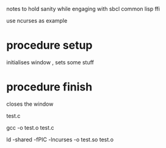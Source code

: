 
notes to hold sanity while engaging with sbcl common lisp ffi

use ncurses as example

# procedure setup

initialises window , sets some stuff

# procedure finish

closes the window

test.c

gcc -o test.o test.c

ld -shared -fPIC -lncurses -o test.so  test.o



